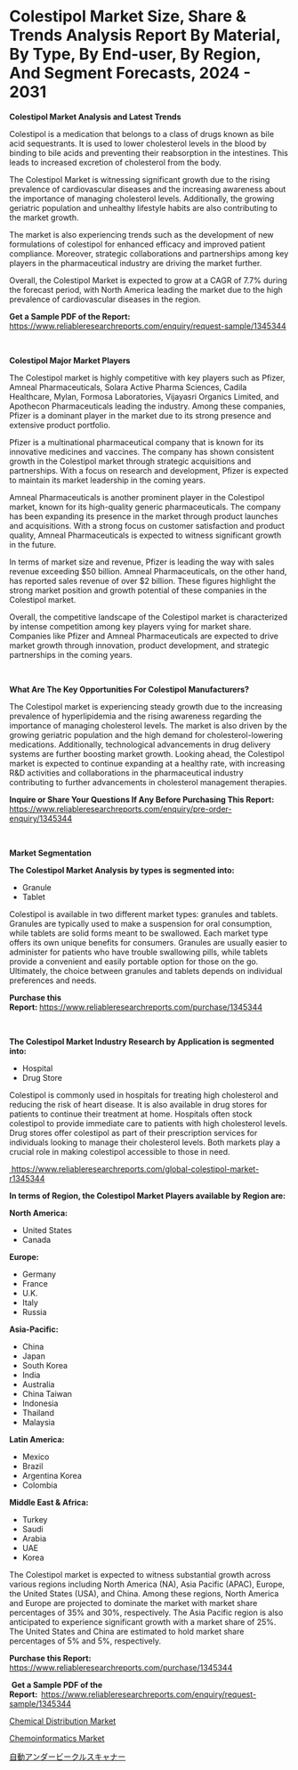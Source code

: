 <p><h1>Colestipol Market Size, Share & Trends Analysis Report By Material, By Type, By End-user, By Region, And Segment Forecasts, 2024 - 2031</h1></p><p><strong>Colestipol Market Analysis and Latest Trends</strong></p>
<p><p>Colestipol is a medication that belongs to a class of drugs known as bile acid sequestrants. It is used to lower cholesterol levels in the blood by binding to bile acids and preventing their reabsorption in the intestines. This leads to increased excretion of cholesterol from the body.</p><p>The Colestipol Market is witnessing significant growth due to the rising prevalence of cardiovascular diseases and the increasing awareness about the importance of managing cholesterol levels. Additionally, the growing geriatric population and unhealthy lifestyle habits are also contributing to the market growth.</p><p>The market is also experiencing trends such as the development of new formulations of colestipol for enhanced efficacy and improved patient compliance. Moreover, strategic collaborations and partnerships among key players in the pharmaceutical industry are driving the market further.</p><p>Overall, the Colestipol Market is expected to grow at a CAGR of 7.7% during the forecast period, with North America leading the market due to the high prevalence of cardiovascular diseases in the region.</p></p>
<p><strong>Get a Sample PDF of the Report:&nbsp;</strong> <a href="https://www.reliableresearchreports.com/enquiry/request-sample/1345344">https://www.reliableresearchreports.com/enquiry/request-sample/1345344</a></p>
<p>&nbsp;</p>
<p><strong>Colestipol Major Market Players</strong></p>
<p><p>The Colestipol market is highly competitive with key players such as Pfizer, Amneal Pharmaceuticals, Solara Active Pharma Sciences, Cadila Healthcare, Mylan, Formosa Laboratories, Vijayasri Organics Limited, and Apothecon Pharmaceuticals leading the industry. Among these companies, Pfizer is a dominant player in the market due to its strong presence and extensive product portfolio.</p><p>Pfizer is a multinational pharmaceutical company that is known for its innovative medicines and vaccines. The company has shown consistent growth in the Colestipol market through strategic acquisitions and partnerships. With a focus on research and development, Pfizer is expected to maintain its market leadership in the coming years.</p><p>Amneal Pharmaceuticals is another prominent player in the Colestipol market, known for its high-quality generic pharmaceuticals. The company has been expanding its presence in the market through product launches and acquisitions. With a strong focus on customer satisfaction and product quality, Amneal Pharmaceuticals is expected to witness significant growth in the future.</p><p>In terms of market size and revenue, Pfizer is leading the way with sales revenue exceeding $50 billion. Amneal Pharmaceuticals, on the other hand, has reported sales revenue of over $2 billion. These figures highlight the strong market position and growth potential of these companies in the Colestipol market.</p><p>Overall, the competitive landscape of the Colestipol market is characterized by intense competition among key players vying for market share. Companies like Pfizer and Amneal Pharmaceuticals are expected to drive market growth through innovation, product development, and strategic partnerships in the coming years.</p></p>
<p>&nbsp;</p>
<p><strong>What Are The Key Opportunities For Colestipol Manufacturers?</strong></p>
<p><p>The Colestipol market is experiencing steady growth due to the increasing prevalence of hyperlipidemia and the rising awareness regarding the importance of managing cholesterol levels. The market is also driven by the growing geriatric population and the high demand for cholesterol-lowering medications. Additionally, technological advancements in drug delivery systems are further boosting market growth. Looking ahead, the Colestipol market is expected to continue expanding at a healthy rate, with increasing R&D activities and collaborations in the pharmaceutical industry contributing to further advancements in cholesterol management therapies.</p></p>
<p><strong>Inquire or Share Your Questions If Any Before Purchasing This Report:</strong> <a href="https://www.reliableresearchreports.com/enquiry/pre-order-enquiry/1345344">https://www.reliableresearchreports.com/enquiry/pre-order-enquiry/1345344</a></p>
<p>&nbsp;</p>
<p><strong>Market Segmentation</strong></p>
<p><strong>The Colestipol Market Analysis by types is segmented into:</strong></p>
<p><ul><li>Granule</li><li>Tablet</li></ul></p>
<p><p>Colestipol is available in two different market types: granules and tablets. Granules are typically used to make a suspension for oral consumption, while tablets are solid forms meant to be swallowed. Each market type offers its own unique benefits for consumers. Granules are usually easier to administer for patients who have trouble swallowing pills, while tablets provide a convenient and easily portable option for those on the go. Ultimately, the choice between granules and tablets depends on individual preferences and needs.</p></p>
<p><strong>Purchase this Report:&nbsp;</strong><a href="https://www.reliableresearchreports.com/purchase/1345344">https://www.reliableresearchreports.com/purchase/1345344</a></p>
<p>&nbsp;</p>
<p><strong>The Colestipol Market Industry Research by Application is segmented into:</strong></p>
<p><ul><li>Hospital</li><li>Drug Store</li></ul></p>
<p><p>Colestipol is commonly used in hospitals for treating high cholesterol and reducing the risk of heart disease. It is also available in drug stores for patients to continue their treatment at home. Hospitals often stock colestipol to provide immediate care to patients with high cholesterol levels. Drug stores offer colestipol as part of their prescription services for individuals looking to manage their cholesterol levels. Both markets play a crucial role in making colestipol accessible to those in need.</p></p>
<p><a href="https://www.reliableresearchreports.com/global-colestipol-market-r1345344">&nbsp;https://www.reliableresearchreports.com/global-colestipol-market-r1345344</a></p>
<p><strong>In terms of Region, the Colestipol Market Players available by Region are:</strong></p>
<p>
    <p> <strong> North America: </strong>
        <ul>
            <li>United States</li>
            <li>Canada</li>
        </ul>
        </p> 
    <p> <strong> Europe: </strong>
        <ul>
            <li>Germany</li>
            <li>France</li>
            <li>U.K.</li>
            <li>Italy</li>
            <li>Russia</li>
        </ul>
        </p> 
    <p> <strong> Asia-Pacific: </strong>
        <ul>
            <li>China</li>
            <li>Japan</li>
            <li>South Korea</li>
            <li>India</li>
            <li>Australia</li>
            <li>China Taiwan</li>
            <li>Indonesia</li>
            <li>Thailand</li>
            <li>Malaysia</li>
        </ul>
        </p> 
    <p> <strong> Latin America: </strong>
        <ul>
            <li>Mexico</li>
            <li>Brazil</li>
            <li>Argentina Korea</li>
            <li>Colombia</li>
        </ul>
        </p> 
    <p> <strong> Middle East & Africa: </strong>
        <ul>
            <li>Turkey</li>
            <li>Saudi</li>
            <li>Arabia</li>
            <li>UAE</li>
            <li>Korea</li>
        </ul>
    </p>
    </p>
<p><p>The Colestipol market is expected to witness substantial growth across various regions including North America (NA), Asia Pacific (APAC), Europe, the United States (USA), and China. Among these regions, North America and Europe are projected to dominate the market with market share percentages of 35% and 30%, respectively. The Asia Pacific region is also anticipated to experience significant growth with a market share of 25%. The United States and China are estimated to hold market share percentages of 5% and 5%, respectively.</p></p>
<p><strong>Purchase this Report: </strong><a href="https://www.reliableresearchreports.com/purchase/1345344">https://www.reliableresearchreports.com/purchase/1345344</a></p>
<p>&nbsp;<strong>Get a Sample PDF of the Report:&nbsp;&nbsp;</strong><a href="https://www.reliableresearchreports.com/enquiry/request-sample/1345344">https://www.reliableresearchreports.com/enquiry/request-sample/1345344</a></p>
<p><strong></strong></p>
<p><p><a href="https://github.com/marthawweekle/Market-Research-Report-List-2/blob/main/chemical-distribution-market.md">Chemical Distribution Market</a></p><p><a href="https://github.com/HenrietteMills1/Market-Research-Report-List-1/blob/main/chemoinformatics-market.md">Chemoinformatics Market</a></p><p><a href="https://github.com/KaydenJohns1964/Market-Research-Report-List-2/blob/main/6483171177893.md">自動アンダービークルスキャナー</a></p></p>